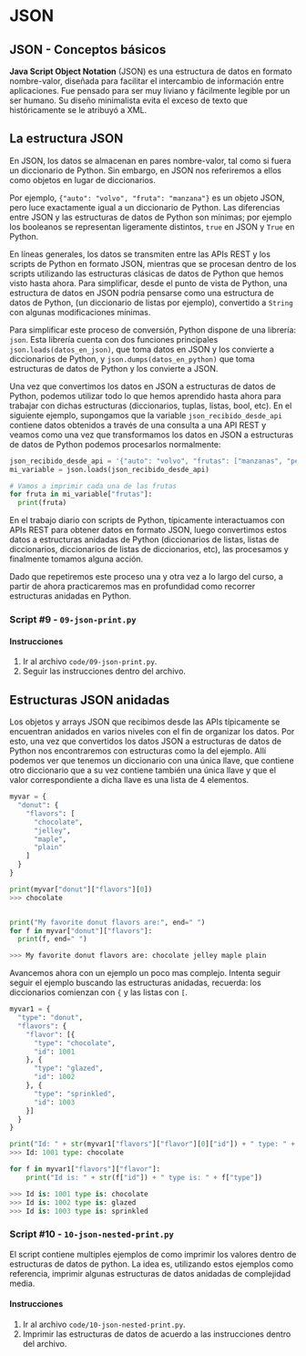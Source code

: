# JSON

## JSON - Conceptos básicos

**Java Script Object Notation** (JSON) es una estructura de datos en formato nombre-valor, diseñada para facilitar el intercambio de información entre aplicaciones. Fue pensado para ser muy liviano y fácilmente legible por un ser humano. Su diseño minimalista evita el exceso de texto que históricamente se le atribuyó a XML.

## La estructura JSON

En JSON, los datos se almacenan en pares nombre-valor, tal como si fuera un diccionario de Python. Sin embargo, en JSON nos referiremos a ellos como objetos en lugar de diccionarios.

Por ejemplo, `{"auto": "volvo", "fruta": "manzana"}` es un objeto JSON, pero luce exactamente igual a un diccionario de Python. Las diferencias entre JSON y las estructuras de datos de Python son mínimas; por ejemplo los booleanos se representan ligeramente distintos, `true` en JSON y `True` en Python.

En líneas generales, los datos se transmiten entre las APIs REST y los scripts de Python en formato JSON, mientras que se procesan dentro de los scripts utilizando las estructuras clásicas de datos de Python que hemos visto hasta ahora.
Para simplificar, desde el punto de vista de Python, una estructura de datos en JSON podría pensarse como una estructura de datos de Python, (un diccionario de listas por ejemplo), convertido a `String` con algunas modificaciones mínimas.

Para simplificar este proceso de conversión, Python dispone de una librería: `json`. Esta librería cuenta con dos funciones principales `json.loads(datos_en_json)`, que toma datos en JSON y los convierte a diccionarios de Python, y `json.dumps(datos_en_python)` que toma estructuras de datos de Python y los convierte a JSON.

Una vez que convertimos los datos en JSON a estructuras de datos de Python, podemos utilizar todo lo que hemos aprendido hasta ahora para trabajar con dichas estructuras (diccionarios, tuplas, listas, bool, etc). En el siguiente ejemplo, supongamos que la variable `json_recibido_desde_api` contiene datos obtenidos a través de una consulta a una API REST y veamos como una vez que transformamos los datos en JSON a estructuras de datos de Python podemos procesarlos normalmente:

```python
json_recibido_desde_api = '{"auto": "volvo", "frutas": ["manzanas", "peras", "naranjas"]}'
mi_variable = json.loads(json_recibido_desde_api)

# Vamos a imprimir cada una de las frutas
for fruta in mi_variable["frutas"]:
  print(fruta)
```

En el trabajo diario con scripts de Python, típicamente interactuamos con APIs REST para obtener datos en formato JSON, luego convertimos estos datos a estructuras anidadas de Python (diccionarios de listas, listas de diccionarios, diccionarios de listas de diccionarios, etc), las procesamos y finalmente tomamos alguna acción.

Dado que repetiremos este proceso una y otra vez a lo largo del curso, a partir de ahora practicaremos mas en profundidad como recorrer estructuras anidadas en Python.

### Script #9 - `09-json-print.py`

#### Instrucciones

1.  Ir al archivo `code/09-json-print.py`.
2.  Seguir las instrucciones dentro del archivo.

## Estructuras JSON anidadas

Los objetos y arrays JSON que recibimos desde las APIs típicamente se encuentran anidados en varios niveles con el fin de organizar los datos. Por esto, una vez que convertidos los datos JSON a estructuras de datos de Python nos encontraremos con estructuras como la del ejemplo. Allí podemos ver que tenemos un diccionario con una única llave, que contiene otro diccionario que a su vez contiene también una única llave y que el valor correspondiente a dicha llave es una lista de 4 elementos.

```python
myvar = {
  "donut": {
    "flavors": [
      "chocolate",
      "jelley",
      "maple",
      "plain"
    ]
  }
}

print(myvar["donut"]["flavors"][0])
>>> chocolate


print("My favorite donut flavors are:", end=" ")
for f in myvar["donut"]["flavors"]:
  print(f, end=" ")

>>> My favorite donut flavors are: chocolate jelley maple plain
```

Avancemos ahora con un ejemplo un poco mas complejo.
Intenta seguir seguir el ejemplo buscando las estructuras anidadas, recuerda: los diccionarios comienzan con `{` y las listas con `[`.

```python
myvar1 = {
  "type": "donut",
  "flavors": {
    "flavor": [{
      "type": "chocolate",
      "id": 1001
    }, {
      "type": "glazed",
      "id": 1002
    }, {
      "type": "sprinkled",
      "id": 1003
    }]
  }
}

print("Id: " + str(myvar1["flavors"]["flavor"][0]["id"]) + " type: " + myvar1["flavors"]["flavor"][0]["type"])
>>> Id: 1001 type: chocolate

for f in myvar1["flavors"]["flavor"]:
    print("Id is: " + str(f["id"]) + " type is: " + f["type"])

>>> Id is: 1001 type is: chocolate
>>> Id is: 1002 type is: glazed
>>> Id is: 1003 type is: sprinkled
```

### Script #10 - `10-json-nested-print.py`

El script contiene multiples ejemplos de como imprimir los valores dentro de estructuras de datos de python. La idea es, utilizando estos ejemplos como referencia, imprimir algunas estructuras de datos anidadas de complejidad media.

#### Instrucciones

1.  Ir al archivo `code/10-json-nested-print.py`.
2.  Imprimir las estructuras de datos de acuerdo a las instrucciones dentro del archivo.
